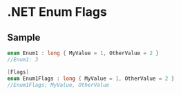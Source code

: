 # .NET Enum Flags 

## Sample

```csharp
enum Enum1 : long { MyValue = 1, OtherValue = 2 }
//Enum1: 3
```
```csharp
[Flags]
enum Enum1Flags : long { MyValue = 1, OtherValue = 2 }
//Enum1Flags: MyValue, OtherValue
```
